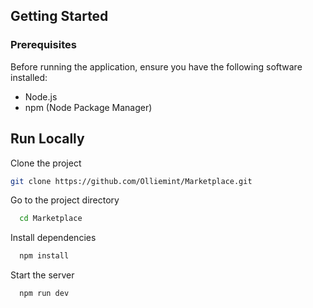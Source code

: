 ## Getting Started

### Prerequisites

Before running the application, ensure you have the following software installed:

- Node.js
- npm (Node Package Manager)



## Run Locally

Clone the project

```bash
git clone https://github.com/Olliemint/Marketplace.git


```

Go to the project directory

```bash
  cd Marketplace
```

Install dependencies

```bash
  npm install
```

Start the server

```bash
  npm run dev
```
